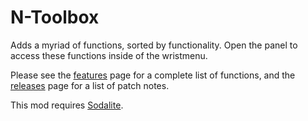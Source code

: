 # N-Toolbox

Adds a myriad of functions, sorted by functionality. Open the panel to access these functions inside of the wristmenu.

Please see the [features](https://github.com/nayr31/N-Toolbox/blob/main/Features.md) page for a complete list of functions, and the [releases](https://github.com/nayr31/N-Toolbox/releases) page for a list of patch notes.

This mod requires [Sodalite](https://github.com/H3VR-Modding/Sodalite).
